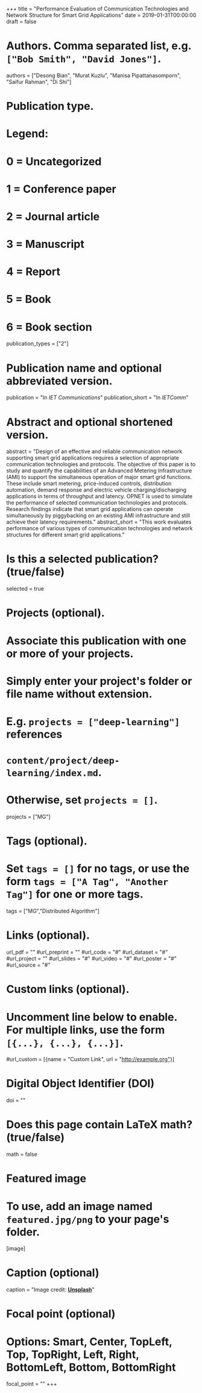 +++
title = "Performance Evaluation of Communication Technologies and Network Structure for Smart Grid Applications"
date = 2019-01-31T00:00:00
draft = false

# Authors. Comma separated list, e.g. `["Bob Smith", "David Jones"]`.
authors = ["Desong Bian", "Murat Kuzlu", "Manisa Pipattanasomporn", "Saifur Rahman", "Di Shi"]

# Publication type.
# Legend:
# 0 = Uncategorized
# 1 = Conference paper
# 2 = Journal article
# 3 = Manuscript
# 4 = Report
# 5 = Book
# 6 = Book section
publication_types = ["2"]

# Publication name and optional abbreviated version.
publication = "In *IET Communications*"
publication_short = "In *IETComm*"

# Abstract and optional shortened version.
abstract = "Design of an effective and reliable communication network supporting smart grid applications requires a selection of appropriate communication technologies and protocols. The objective of this paper is to study and quantify the capabilities of an Advanced Metering Infrastructure (AMI) to support the simultaneous operation of major smart grid functions. These include smart metering, price-induced controls, distribution automation, demand response and electric vehicle charging/discharging applications in terms of throughput and latency. OPNET is used to simulate the performance of selected communication technologies and protocols. Research findings indicate that smart grid applications can operate simultaneously by piggybacking on an existing AMI infrastructure and still achieve their latency requirements."
abstract_short = "This work evaluates performance of various types of communication technologies and network structures for different smart grid applications."

# Is this a selected publication? (true/false)
selected = true

# Projects (optional).
#   Associate this publication with one or more of your projects.
#   Simply enter your project's folder or file name without extension.
#   E.g. `projects = ["deep-learning"]` references 
#   `content/project/deep-learning/index.md`.
#   Otherwise, set `projects = []`.
projects = ["MG"]

# Tags (optional).
#   Set `tags = []` for no tags, or use the form `tags = ["A Tag", "Another Tag"]` for one or more tags.
tags = ["MG","Distributed Algorithm"]

# Links (optional).
url_pdf = ""
#url_preprint = ""
#url_code = "#"
#url_dataset = "#"
#url_project = ""
#url_slides = "#"
#url_video = "#"
#url_poster = "#"
#url_source = "#"

# Custom links (optional).
#   Uncomment line below to enable. For multiple links, use the form `[{...}, {...}, {...}]`.
#url_custom = [{name = "Custom Link", url = "http://example.org"}]

# Digital Object Identifier (DOI)
doi = ""

# Does this page contain LaTeX math? (true/false)
math = false

# Featured image
# To use, add an image named `featured.jpg/png` to your page's folder. 
[image]
  # Caption (optional)
  caption = "Image credit: [**Unsplash**](https://unsplash.com/photos/pLCdAaMFLTE)"

  # Focal point (optional)
  # Options: Smart, Center, TopLeft, Top, TopRight, Left, Right, BottomLeft, Bottom, BottomRight
  focal_point = ""
+++
